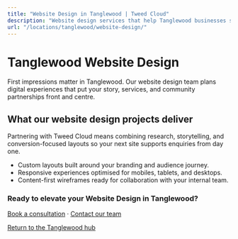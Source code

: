```yaml
---
title: "Website Design in Tanglewood | Tweed Cloud"
description: "Website design services that help Tanglewood businesses stand out online."
url: "/locations/tanglewood/website-design/"
---
```


# Tanglewood Website Design

First impressions matter in Tanglewood. Our website design team plans digital experiences that put your story, services, and community partnerships front and centre.

## What our website design projects deliver

Partnering with Tweed Cloud means combining research, storytelling, and conversion-focused layouts so your next site supports enquiries from day one.

- Custom layouts built around your branding and audience journey.
- Responsive experiences optimised for mobiles, tablets, and desktops.
- Content-first wireframes ready for collaboration with your internal team.

### Ready to elevate your Website Design in Tanglewood?

[Book a consultation](/consultation/) · [Contact our team](/contact/)

[Return to the Tanglewood hub](/locations/tanglewood/)
